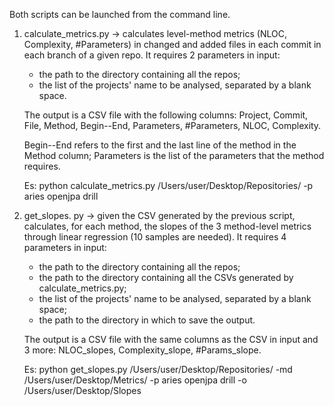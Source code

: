 Both scripts can be launched from the command line.

1. calculate_metrics.py -> calculates level-method metrics (NLOC, Complexity, #Parameters) in changed and added files in each commit in each branch of a given repo. It requires 2 parameters in input: 
   - the path to the directory containing all the repos;
   - the list of the projects' name to be analysed, separated by a blank space.
  
   The output is a CSV file with the following columns: Project, Commit, File, Method, Begin--End, Parameters, #Parameters, NLOC, Complexity.
  
   Begin--End refers to the first and the last line of the method in the Method column; Parameters is the list of the parameters that the method requires.
  
   Es: python calculate_metrics.py /Users/user/Desktop/Repositories/ -p aries openjpa drill
  
  
2. get_slopes. py -> given the CSV generated by the previous script, calculates, for each method, the slopes of the 3 method-level metrics through linear regression (10 samples are needed). It requires 4 parameters in input:
   - the path to the directory containing all the repos;
   - the path to the directory containing all the CSVs generated by calculate_metrics.py;
   - the list of the projects' name to be analysed, separated by a blank space;
   - the path to the directory in which to save the output.
  
   The output is a CSV file with the same columns as the CSV in input and 3 more: NLOC_slopes, Complexity_slope, #Params_slope.
  
   Es: python get_slopes.py /Users/user/Desktop/Repositories/ -md /Users/user/Desktop/Metrics/ -p aries openjpa drill -o /Users/user/Desktop/Slopes

